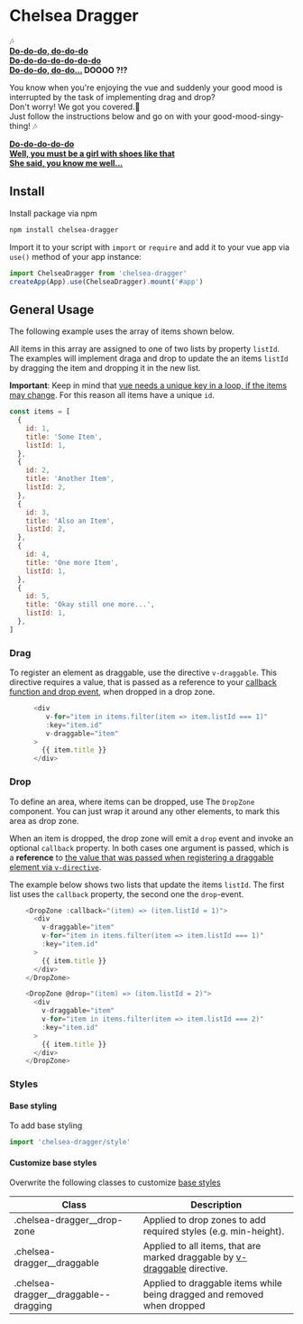 # Chelsea Dragger

🎶<br>
**[Do-do-do, do-do-do<br>
Do-do-do-do-do-do-do<br>
Do-do-do, do-do...](https://youtu.be/sEXHeTcxQy4?feature=shared&t=33) DOOOO ?!?**

You know when you're enjoying the vue and suddenly your good mood is interrupted by the task of implementing drag and drop?<br>
Don't worry! We got you covered.🤝 <br>
Just follow the instructions below and go on with your good-mood-singy-thing! 🎶

**[Do-do-do-do-do<br>
Well, you must be a girl with shoes like that<br>
She said, you know me well...](https://youtu.be/sEXHeTcxQy4?feature=shared&t=55)**

## Install

Install package via npm

```sh
npm install chelsea-dragger
```

Import it to your script with `import` or `require` and add it to your vue app via `use()` method of your app instance:

```js
import ChelseaDragger from 'chelsea-dragger'
createApp(App).use(ChelseaDragger).mount('#app')
```

## General Usage

The following example uses the array of items shown below.

All items in this array are assigned to one of two lists by property `listId`.
The examples will implement draga and drop to update the an items `listId` by dragging the item and dropping it in the new list.

**Important**:
Keep in mind that [vue needs a unique key in a loop, if the items may change](https://vuejs.org/guide/essentials/list.html#maintaining-state-with-key).
For this reason all items have a unique `id`.

```js
const items = [
  {
    id: 1,
    title: 'Some Item',
    listId: 1,
  },
  {
    id: 2,
    title: 'Another Item',
    listId: 2,
  },
  {
    id: 3,
    title: 'Also an Item',
    listId: 2,
  },
  {
    id: 4,
    title: 'One more Item',
    listId: 1,
  },
  {
    id: 5,
    title: 'Okay still one more...',
    listId: 1,
  },
]
```

### Drag

To register an element as draggable, use the directive `v-draggable`.
This directive requires a value, that is passed as a reference to your [callback function and drop event](#drop), when dropped in a drop zone.

```js
      <div
         v-for="item in items.filter(item => item.listId === 1)"
         :key="item.id"
         v-draggable="item"
      >
        {{ item.title }}
      </div>
```

### Drop

To define an area, where items can be dropped, use The `DropZone` component.
You can just wrap it around any other elements, to mark this area as drop zone.

When an item is dropped, the drop zone will emit a `drop` event and invoke an optional `callback` property. In both cases one argument is passed, which is a **reference** to [the value that was passed when registering a draggable element via `v-directive`](#drag).

The example below shows two lists that update the items `listId`. The first list uses the `callback` property, the second one the `drop`-event.

```js
    <DropZone :callback="(item) => (item.listId = 1)">
      <div
        v-draggable="item"
        v-for="item in items.filter(item => item.listId === 1)"
        :key="item.id"
      >
        {{ item.title }}
      </div>
    </DropZone>

    <DropZone @drop="(item) => (item.listId = 2)">
      <div
        v-draggable="item"
        v-for="item in items.filter(item => item.listId === 2)"
        :key="item.id"
      >
        {{ item.title }}
      </div>
    </DropZone>
```

### Styles

#### Base styling

To add base styling

```js
import 'chelsea-dragger/style'
```

#### Customize base styles

Overwrite the following classes to customize [base styles](#add-base-styling)

| Class                                   | Description                                                                        |
| --------------------------------------- | ---------------------------------------------------------------------------------- |
| .chelsea-dragger\_\_drop-zone           | Applied to drop zones to add required styles (e.g. min-height).                    |
| .chelsea-dragger\_\_draggable           | Applied to all items, that are marked draggable by [v-draggable](#drag) directive. |
| .chelsea-dragger\_\_draggable--dragging | Applied to draggable items while being dragged and removed when dropped            |
